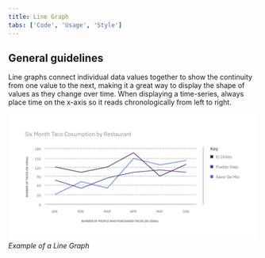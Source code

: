 ```yaml
---
title: Line Graph
tabs: ['Code', 'Usage', 'Style']
---
```


## General guidelines

Line graphs connect individual data values together to show the continuity from one value to the next, making it a great way to display the shape of values as they change over time. When displaying a time-series, always place time on the x-axis so it reads chronologically from left to right.

![Line Graph example](images/usage-line-graph.png)
_Example of a Line Graph_
